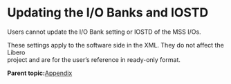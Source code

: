 # Updating the I/O Banks and IOSTD

Users cannot update the I/O Bank setting or IOSTD of the MSS I/Os.

These settings apply to the software side in the XML. They do not affect the Libero<br /> project and are for the user’s reference in ready-only format.

**Parent topic:**[Appendix](GUID-382B237D-CB25-4415-8DD3-3D9A73ABA9E4.md)

